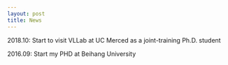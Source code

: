 ```yaml
---
layout: post
title: News
---
```


2018.10:  Start to visit VLLab at UC Merced as a joint-training Ph.D. student

2016.09:  Start my PHD at Beihang University

